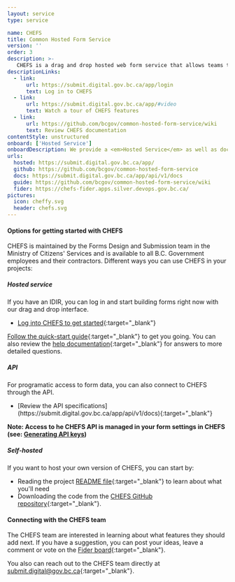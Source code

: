 ```yaml
---
layout: service
type: service

name: CHEFS
title: Common Hosted Form Service
version: ''
order: 3
description: >-
   CHEFS is a drag and drop hosted web form service that allows teams to create and publish their forms. With CHEFS, you can make secure forms with complex layouts. You can also manage who can access your form and assign admin roles to your team.
descriptionLinks:
  - link:
      url: https://submit.digital.gov.bc.ca/app/login
      text: Log in to CHEFS
  - link:
      url: https://submit.digital.gov.bc.ca/app/#video
      text: Watch a tour of CHEFS features
  - link:
      url: https://github.com/bcgov/common-hosted-form-service/wiki
      text: Review CHEFS documentation
contentStyle: unstructured
onboard: ['Hosted Service']
onboardDescription: We provide a <em>Hosted Service</em> as well as documented <em>open-source code</em> for hosting your own form service.
urls:
  hosted: https://submit.digital.gov.bc.ca/app/
  github: https://github.com/bcgov/common-hosted-form-service
  docs: https://submit.digital.gov.bc.ca/app/api/v1/docs
  guide: https://github.com/bcgov/common-hosted-form-service/wiki
  fider: https://chefs-fider.apps.silver.devops.gov.bc.ca/
pictures:
  icon: cheffy.svg
  header: chefs.svg
---
```


#### Options for getting started with CHEFS

CHEFS is maintained by the Forms Design and Submission team in the Ministry of Citizens' Services and is available to all B.C. Government employees and their contractors. Different ways you can use CHEFS in your projects:

##### Hosted service

If you have an IDIR, you can log in and start building forms right now with our drag and drop interface.

- [Log into CHEFS to get started](https://submit.digital.gov.bc.ca/app){:target="_blank"}

[Follow the quick-start guide](https://github.com/bcgov/common-hosted-form-service/wiki/Quick-Start-Guide){:target="_blank"} to get you going. You can also review the [help documentation](https://github.com/bcgov/common-hosted-form-service/wiki){:target="_blank"} for answers to more detailed questions.

##### API

For programatic access to form data, you can also connect to CHEFS through the API.

<ul class="mb-1">
  <li>[Review the API specifications](https://submit.digital.gov.bc.ca/app/api/v1/docs){:target="_blank"}</li>
</ul>

**Note: Access to he CHEFS API is managed in your form settings in CHEFS (see: <a target="_blank" href="https://github.com/bcgov/common-hosted-form-service/wiki/Generating-API-Keys">Generating API keys</a>)**

##### Self-hosted

If you want to host your own version of CHEFS, you can start by:

- Reading the project [README file](https://github.com/bcgov/common-hosted-form-service/blob/master/README.md){:target="_blank"} to learn about what you'll need
- Downloading the code from the [CHEFS GitHub repository](https://github.com/bcgov/common-hosted-form-service){:target="_blank"}.

#### Connecting with the CHEFS team

The CHEFS team are interested in learning about what features they should add next. If you have a suggestion, you can post your ideas, leave a comment or vote on the [Fider board](https://chefs-fider.apps.silver.devops.gov.bc.ca/){:target="_blank"}.

You also can reach out to the CHEFS team directly at [submit.digital@gov.bc.ca](mailto:submit.digital@gov.bc.ca){:target="_blank"}.
